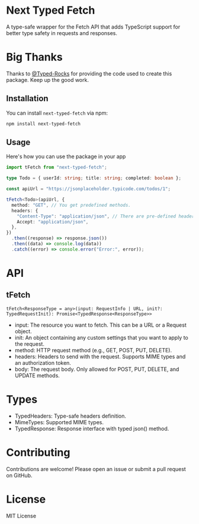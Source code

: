 # Next Typed Fetch

A type-safe wrapper for the Fetch API that adds TypeScript support for better type safety in requests and responses.

# Big Thanks

Thanks to [@Typed-Rocks](https://www.youtube.com/@Typed-Rocks) for providing the code used to create this package. Keep up the good work.

## Installation

You can install `next-typed-fetch` via npm:

```bash
npm install next-typed-fetch
```

## Usage

Here's how you can use the package in your app

```ts
import tFetch from "next-typed-fetch";

type Todo = { userId: string; title: string; completed: boolean };

const apiUrl = "https://jsonplaceholder.typicode.com/todos/1";

tFetch<Todo>(apiUrl, {
  method: "GET", // You get predefined methods.
  headers: {
    "Content-Type": "application/json", // There are pre-defined headers
    Accept: "application/json",
  },
})
  .then((response) => response.json())
  .then((data) => console.log(data))
  .catch((error) => console.error("Error:", error));
```

# API

## tFetch

`tFetch<ResponseType = any>(input: RequestInfo | URL, init?: TypedRequestInit): Promise<TypedResponse<ResponseType>>`

- input: The resource you want to fetch. This can be a URL or a Request object.
- init: An object containing any custom settings that you want to apply to the request.
- method: HTTP request method (e.g., GET, POST, PUT, DELETE).
- headers: Headers to send with the request. Supports MIME types and an authorization token.
- body: The request body. Only allowed for POST, PUT, DELETE, and UPDATE methods.

# Types

- TypedHeaders: Type-safe headers definition.
- MimeTypes: Supported MIME types.
- TypedResponse<T>: Response interface with typed json() method.

# Contributing

Contributions are welcome! Please open an issue or submit a pull request on GitHub.

# License

MIT License
